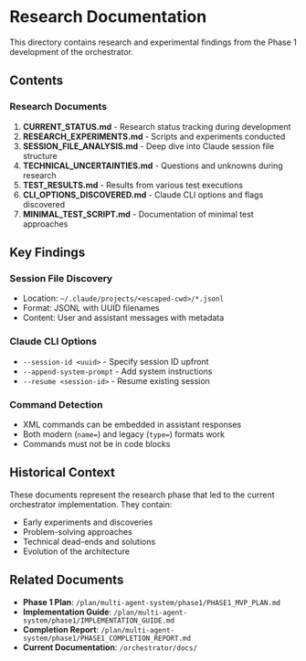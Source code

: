 # Research Documentation

This directory contains research and experimental findings from the Phase 1 development of the orchestrator.

## Contents

### Research Documents

1. **CURRENT_STATUS.md** - Research status tracking during development
2. **RESEARCH_EXPERIMENTS.md** - Scripts and experiments conducted
3. **SESSION_FILE_ANALYSIS.md** - Deep dive into Claude session file structure
4. **TECHNICAL_UNCERTAINTIES.md** - Questions and unknowns during research
5. **TEST_RESULTS.md** - Results from various test executions
6. **CLI_OPTIONS_DISCOVERED.md** - Claude CLI options and flags discovered
7. **MINIMAL_TEST_SCRIPT.md** - Documentation of minimal test approaches

## Key Findings

### Session File Discovery
- Location: `~/.claude/projects/<escaped-cwd>/*.jsonl`
- Format: JSONL with UUID filenames
- Content: User and assistant messages with metadata

### Claude CLI Options
- `--session-id <uuid>` - Specify session ID upfront
- `--append-system-prompt` - Add system instructions
- `--resume <session-id>` - Resume existing session

### Command Detection
- XML commands can be embedded in assistant responses
- Both modern (`name=`) and legacy (`type=`) formats work
- Commands must not be in code blocks

## Historical Context

These documents represent the research phase that led to the current orchestrator implementation. They contain:
- Early experiments and discoveries
- Problem-solving approaches
- Technical dead-ends and solutions
- Evolution of the architecture

## Related Documents

- **Phase 1 Plan**: `/plan/multi-agent-system/phase1/PHASE1_MVP_PLAN.md`
- **Implementation Guide**: `/plan/multi-agent-system/phase1/IMPLEMENTATION_GUIDE.md`
- **Completion Report**: `/plan/multi-agent-system/phase1/PHASE1_COMPLETION_REPORT.md`
- **Current Documentation**: `/orchestrator/docs/`